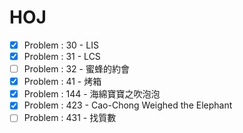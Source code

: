 # HOJ
* [x] Problem : 30 - LIS
* [x] Problem : 31 - LCS
* [ ] Problem : 32 - 蜜蜂的約會
* [x] Problem : 41 - 烤箱
* [x] Problem : 144 - 海綿寶寶之吹泡泡
* [x] Problem : 423 - Cao-Chong Weighed the Elephant
* [ ] Problem : 431 - 找質數
